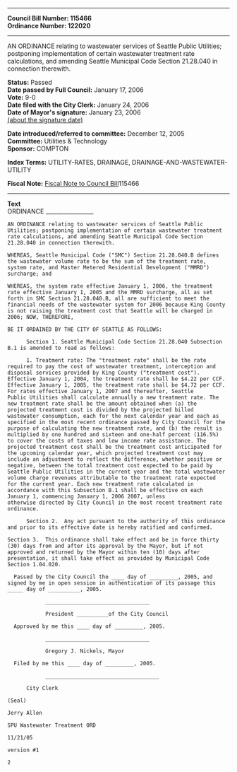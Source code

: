 * * * * *  
  
**Council Bill Number: [](#h0)[](#h2)115466**   
**Ordinance Number: 122020**  
  
* * * * *  
  
AN ORDINANCE relating to wastewater services of Seattle Public Utilities; postponing implementation of certain wastewater treatment rate calculations, and amending Seattle Municipal Code Section 21.28.040 in connection therewith.  
  
**Status:** Passed   
**Date passed by Full Council:** January 17, 2006   
**Vote:** 9-0   
**Date filed with the City Clerk:** January 24, 2006   
**Date of Mayor's signature:** January 23, 2006   
[(about the signature date)](/~public/approvaldate.htm)   
  
  
**Date introduced/referred to committee:** December 12, 2005   
**Committee:** Utilities & Technology   
**Sponsor:** COMPTON   
  
**Index Terms:** UTILITY-RATES, DRAINAGE, DRAINAGE-AND-WASTEWATER-UTILITY  
  
**Fiscal Note:** [Fiscal Note to Council Bill](http://clerk.seattle.gov/~public/fnote/115466.htm)[](#h1)[](#h3)115466  
  
* * * * *  
  
**Text**  
    ORDINANCE _________________  
  
    AN ORDINANCE relating to wastewater services of Seattle Public  
    Utilities; postponing implementation of certain wastewater treatment  
    rate calculations, and amending Seattle Municipal Code Section  
    21.28.040 in connection therewith.  
  
    WHEREAS, Seattle Municipal Code ("SMC") Section 21.28.040.B defines  
    the wastewater volume rate to be the sum of the treatment rate,  
    system rate, and Master Metered Residential Development ("MMRD")  
    surcharge; and  
  
    WHEREAS, the system rate effective January 1, 2006, the treatment  
    rate effective January 1, 2005 and the MMRD surcharge, all as set  
    forth in SMC Section 21.28.040.B, all are sufficient to meet the  
    financial needs of the wastewater system for 2006 because King County  
    is not raising the treatment cost that Seattle will be charged in  
    2006; NOW, THEREFORE,  
  
    BE IT ORDAINED BY THE CITY OF SEATTLE AS FOLLOWS:  
  
          Section 1. Seattle Municipal Code Section 21.28.040 Subsection  
    B.1 is amended to read as follows:  
  
          1. Treatment rate: The "treatment rate" shall be the rate  
    required to pay the cost of wastewater treatment, interception and  
    disposal services provided by King County ("treatment cost").  
    Effective January 1, 2004, the treatment rate shall be $4.22 per CCF.  
    Effective January 1, 2005, the treatment rate shall be $4.72 per CCF.  
    For rates effective January 1, 2007 and thereafter, Seattle  
    Public Utilities shall calculate annually a new treatment rate. The  
    new treatment rate shall be the amount obtained when (a) the  
    projected treatment cost is divided by the projected billed  
    wastewater consumption, each for the next calendar year and each as  
    specified in the most recent ordinance passed by City Council for the  
    purpose of calculating the new treatment rate, and (b) the result is  
    multiplied by one hundred and sixteen and one-half percent (116.5%)  
    to cover the costs of taxes and low income rate assistance. The  
    projected treatment cost shall be the treatment cost anticipated for  
    the upcoming calendar year, which projected treatment cost may  
    include an adjustment to reflect the difference, whether positive or  
    negative, between the total treatment cost expected to be paid by  
    Seattle Public Utilities in the current year and the total wastewater  
    volume charge revenues attributable to the treatment rate expected  
    for the current year. Each new treatment rate calculated in  
    accordance with this Subsection B.1 shall be effective on each  
    January 1, commencing January 1, 2006 2007, unless  
    otherwise directed by City Council in the most recent treatment rate  
    ordinance.  
  
          Section 2.  Any act pursuant to the authority of this ordinance  
    and prior to its effective date is hereby ratified and confirmed.  
  
    Section 3.  This ordinance shall take effect and be in force thirty  
    (30) days from and after its approval by the Mayor, but if not  
    approved and returned by the Mayor within ten (10) days after  
    presentation, it shall take effect as provided by Municipal Code  
    Section 1.04.020.  
  
      Passed by the City Council the ____ day of _________, 2005, and  
    signed by me in open session in authentication of its passage this  
    _____ day of __________, 2005.  
  
                _________________________________  
  
                President __________of the City Council  
  
      Approved by me this ____ day of _________, 2005.  
  
                _________________________________  
  
                Gregory J. Nickels, Mayor  
  
      Filed by me this ____ day of _________, 2005.  
  
                ____________________________________  
  
          City Clerk  
  
    (Seal)  
  
    Jerry Allen  
  
    SPU Wastewater Treatment ORD  
  
    11/21/05  
  
    version #1  
  
    2  
